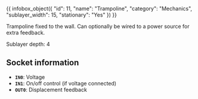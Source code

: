 {{ infobox_object({
	"id": 11,
	"name": "Trampoline",
	"category": "Mechanics",
	"sublayer_width": 15,
	"stationary": "Yes"
}) }}

Trampoline fixed to the wall. Can optionally be wired to a power source for extra feedback.

Sublayer depth: 4

## Socket information
- **`IN0`**: Voltage
- **`IN1`**: On/off control (if voltage connected)
- **`OUT0`**: Displacement feedback
